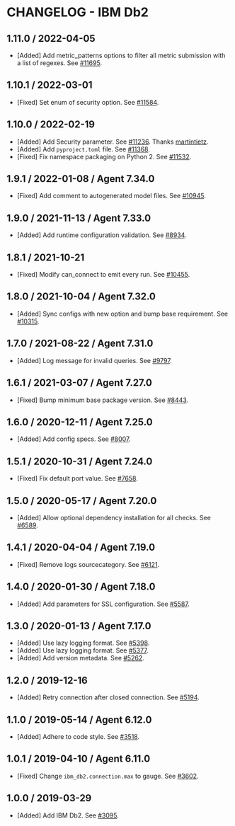 # CHANGELOG - IBM Db2

## 1.11.0 / 2022-04-05

* [Added] Add metric_patterns options to filter all metric submission with a list of regexes. See [#11695](https://github.com/DataDog/integrations-core/pull/11695).

## 1.10.1 / 2022-03-01

* [Fixed] Set enum of security option. See [#11584](https://github.com/DataDog/integrations-core/pull/11584).

## 1.10.0 / 2022-02-19

* [Added] Add Security parameter. See [#11236](https://github.com/DataDog/integrations-core/pull/11236). Thanks [martintietz](https://github.com/martintietz).
* [Added] Add `pyproject.toml` file. See [#11368](https://github.com/DataDog/integrations-core/pull/11368).
* [Fixed] Fix namespace packaging on Python 2. See [#11532](https://github.com/DataDog/integrations-core/pull/11532).

## 1.9.1 / 2022-01-08 / Agent 7.34.0

* [Fixed] Add comment to autogenerated model files. See [#10945](https://github.com/DataDog/integrations-core/pull/10945).

## 1.9.0 / 2021-11-13 / Agent 7.33.0

* [Added] Add runtime configuration validation. See [#8934](https://github.com/DataDog/integrations-core/pull/8934).

## 1.8.1 / 2021-10-21

* [Fixed] Modify can_connect to emit every run. See [#10455](https://github.com/DataDog/integrations-core/pull/10455).

## 1.8.0 / 2021-10-04 / Agent 7.32.0

* [Added] Sync configs with new option and bump base requirement. See [#10315](https://github.com/DataDog/integrations-core/pull/10315).

## 1.7.0 / 2021-08-22 / Agent 7.31.0

* [Added] Log message for invalid queries. See [#9797](https://github.com/DataDog/integrations-core/pull/9797).

## 1.6.1 / 2021-03-07 / Agent 7.27.0

* [Fixed] Bump minimum base package version. See [#8443](https://github.com/DataDog/integrations-core/pull/8443).

## 1.6.0 / 2020-12-11 / Agent 7.25.0

* [Added] Add config specs. See [#8007](https://github.com/DataDog/integrations-core/pull/8007).

## 1.5.1 / 2020-10-31 / Agent 7.24.0

* [Fixed] Fix default port value. See [#7658](https://github.com/DataDog/integrations-core/pull/7658).

## 1.5.0 / 2020-05-17 / Agent 7.20.0

* [Added] Allow optional dependency installation for all checks. See [#6589](https://github.com/DataDog/integrations-core/pull/6589).

## 1.4.1 / 2020-04-04 / Agent 7.19.0

* [Fixed] Remove logs sourcecategory. See [#6121](https://github.com/DataDog/integrations-core/pull/6121).

## 1.4.0 / 2020-01-30 / Agent 7.18.0

* [Added] Add parameters for SSL configuration. See [#5587](https://github.com/DataDog/integrations-core/pull/5587).

## 1.3.0 / 2020-01-13 / Agent 7.17.0

* [Added] Use lazy logging format. See [#5398](https://github.com/DataDog/integrations-core/pull/5398).
* [Added] Use lazy logging format. See [#5377](https://github.com/DataDog/integrations-core/pull/5377).
* [Added] Add version metadata. See [#5262](https://github.com/DataDog/integrations-core/pull/5262).

## 1.2.0 / 2019-12-16

* [Added] Retry connection after closed connection. See [#5194](https://github.com/DataDog/integrations-core/pull/5194).

## 1.1.0 / 2019-05-14 / Agent 6.12.0

* [Added] Adhere to code style. See [#3518](https://github.com/DataDog/integrations-core/pull/3518).

## 1.0.1 / 2019-04-10 / Agent 6.11.0

* [Fixed] Change `ibm_db2.connection.max` to gauge. See [#3602](https://github.com/DataDog/integrations-core/pull/3602).

## 1.0.0 / 2019-03-29

* [Added] Add IBM Db2. See [#3095](https://github.com/DataDog/integrations-core/pull/3095).

